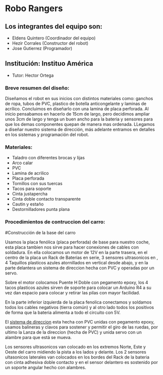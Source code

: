 # Robo Rangers 

## Los integrantes del equipo son:
- Eldens Quintero  (Coordinador del equipo)  
- Hezir Corrales (Constructor del robot)
- Jose Gutierrez (Programador)
  
## Institución: Instituo América 
- Tutor: Hector Ortega
  
### Breve resumen del diseño:
Diseñamos el robot en sus inicios con distintos materiales como: ganchos de ropa, tubos de PVC, plastico de botella anticongelante y laminas de acrílico. Concluimos en diseñarlo con una lamina de placa perforada. Al inicio pensabamos en hacerlo de 15cm de largo, pero decidimos ampliar unos 3cm de largo y tenga un buen ancho para la bateria y sensores para que los demas componentes quepan de manera mas ordenada. LLegamos a diseñar nuestro sistema de dirección, más adelante entramos en detalles en los sistemas y programación del robot. 

### Materiales:
-  Taladro con diferentes brocas y lijas
-  Arco calar
-  PVC
-  Lamina de acrilico
-  Placa perforada
-  Tornillos con sus tuercas
-  Tacos para soporte
-  Cinta justapercha
-  Cinta doble contacto transparente
-  Cautin y estaño
-  Destornilladores punta plana

### Procedimientos de contruccion del carro:
  #Construcción de la base del carro  
  
Usamos la placa fenólica (placa perforada) de base para nuestro coche, esta placa tambien nos sirve para hacer conexiones de cables con soldadura.
En ella colocamos un motor de 12V en la parte trasera, en el centro de la placa un Rack de Baterias en serie, 3 sensores ultrasonicos en , 4 Taquillos plasticos azules atornillados en vertical desde abajo, y en la parte delantera un sistema de direccion hecha con PVC y operadas por un servo.

Sobre el motor colocamos Puente H Doble con pegamento epoxy, los 4 tacos plasticos azules sirven de soporte para colocar un Arduino R4 a su vez dan espacio para colocar y retirar las pilas con mayor facilidad.

En la parte inferior izquierda de la placa fenolica conectamos y soldamos todos los cables negativos (tierra común) y al otro lado todos los positivos de forma que la bateria alimenta a todo el circuito con 5V.

El [sistema de direccion](schemes/Lanza_de_la_dirección.jpeg) esta hecha con PVC unidas con pegamento epoxy, usamos balineras y clavos para sostener y permitir el giro de las ruedas, por ultimo la Lanza de la direccion (hecha de PVC) y unida servo con un alambre para que está se mueva.

Los sensores ultrasonicos van colocado en los extremos Norte, Este y Oeste del carro midiendo la pista a los lados y delante.
Los 2 sensores ultasonicos laterales van colocados en los bordes del Rack de la bateria con cinta adhesiva doble contacto y en el sensor delantero es sostenido por un soporte angular hecho con alambres.

